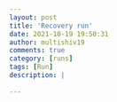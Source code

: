 ```yaml
---
layout: post
title: 'Recovery run'
date: 2021-10-19 19:50:31
author: multishiv19
comments: true
category: [runs]
tags: [Run]
description: |
    
---
```





<div width='100%' class='strava-embed-placeholder' data-embed-type='activity' data-embed-id='6134593679'></div>
<script src='https://strava-embeds.com/embed.js'></script>
